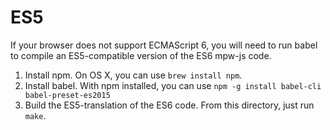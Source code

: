 ES5
===

If your browser does not support ECMAScript 6, you will need to run babel to compile an ES5-compatible version of the ES6 mpw-js code.

1. Install npm.  On OS X, you can use `brew install npm`.
2. Install babel.  With npm installed, you can use `npm -g install babel-cli babel-preset-es2015`
3. Build the ES5-translation of the ES6 code.  From this directory, just run `make`.
